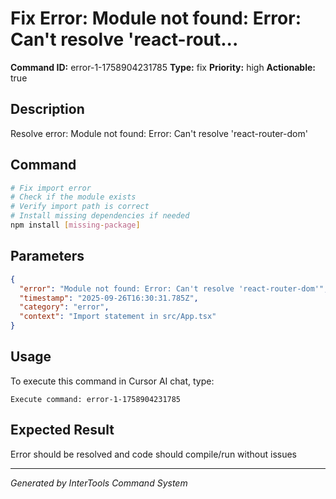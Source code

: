 # Fix Error: Module not found: Error: Can't resolve 'react-rout...

**Command ID:** error-1-1758904231785
**Type:** fix
**Priority:** high
**Actionable:** true

## Description
Resolve error: Module not found: Error: Can't resolve 'react-router-dom'

## Command
```bash
# Fix import error
# Check if the module exists
# Verify import path is correct
# Install missing dependencies if needed
npm install [missing-package]
```

## Parameters
```json
{
  "error": "Module not found: Error: Can't resolve 'react-router-dom'",
  "timestamp": "2025-09-26T16:30:31.785Z",
  "category": "error",
  "context": "Import statement in src/App.tsx"
}
```

## Usage
To execute this command in Cursor AI chat, type:
```
Execute command: error-1-1758904231785
```

## Expected Result
Error should be resolved and code should compile/run without issues

---
*Generated by InterTools Command System*
